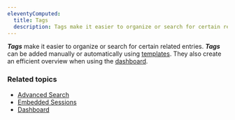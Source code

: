 ```yaml
---
eleventyComputed:
  title: Tags
  description: Tags make it easier to organize or search for certain related entries.
---
```

***Tags*** make it easier to organize or search for certain related entries. ***Tags*** can be added manually or automatically using [templates](/rdm/windows/concepts/intermediate-concepts/templates/). They also create an efficient overview when using the [dashboard](/rdm/windows/user-interface/content-area/dashboards/).

### Related topics

* [Advanced Search](/rdm/commands/view/view/search/advanced/#search-tab)
* [Embedded Sessions](/rdm/windows/user-interface/content-area/embedded-sessions/)
* [Dashboard](/rdm/windows/user-interface/content-area/dashboards/)

